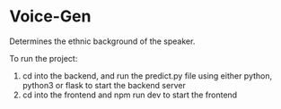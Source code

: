 # Voice-Gen
Determines the ethnic background of the speaker.  

To run the project:
1. cd into the backend, and run the predict.py file using either python, python3 or flask to start the backend server
2. cd into the frontend and npm run dev to start the frontend

